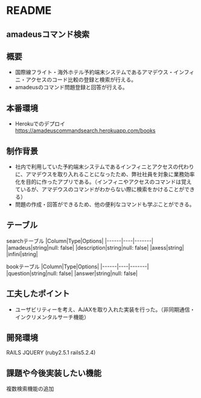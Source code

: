 # README
## amadeusコマンド検索

## 概要
- 国際線フライト・海外ホテル予約端末システムであるアマデウス・インフィニ・アクセスのコード比較の登録と検索が行える。
- amadeusのコマンド問題登録と回答が行える。

## 本番環境
  - Herokuでのデプロイ　　https://amadeuscommandsearch.herokuapp.com/books

## 制作背景
 - 社内で利用していた予約端末システムであるインフィニとアクセスの代わりに、アマデウスを取り入れることになったため、弊社社員を対象に業務効率化を目的に作ったアプリである。（インフィニやアクセスのコマンドは覚えているが、アマデウスのコマンドがわからない際に検索をかけることができる）
 - 問題の作成・回答ができるため、他の便利なコマンドも学ぶことができる。

## テーブル

searchテーブル
|Column|Type|Options|
|------|----|-------|
|amadeus|string|null: false|
|description|string|null: false|
|axess|string|
|infini|string|

bookテーブル
|Column|Type|Options|
|------|----|-------|
|question|string|null: false|
|answer|string|null: false|


## 工夫したポイント
 - ユーザビリティーを考え、AJAXを取り入れた実装を行った。（非同期通信・インクリメンタルサーチ機能）

## 開発環境
RAILS JQUERY (ruby2.5.1 rails5.2.4)

## 課題や今後実装したい機能
複数検索機能の追加
